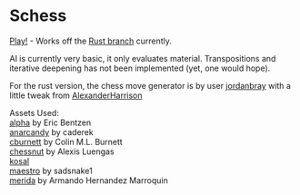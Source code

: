 # Schess

[Play!](https://andrija-s.github.io/schess/) - Works off the [Rust branch](https://github.com/andrija-s/schess/tree/rust_switch) currently.

AI is currently very basic, it only evaluates material. Transpositions and iterative deepening has not been implemented (yet, one would hope).

For the rust version, the chess move generator is by user [jordanbray](https://github.com/jordanbray/chess) with a little tweak from [AlexanderHarrison](https://github.com/jordanbray/chess/issues/63)

Assets Used: <br />
[alpha]() by Eric Bentzen <br />
[anarcandy](https://github.com/caderek) by caderek <br />
[cburnett](https://en.wikipedia.org/wiki/User:Cburnett) by Colin M.L. Burnett <br />
[chessnut](https://github.com/LexLuengas/chessnut-pieces) by Alexis Luengas<br />
[kosal](https://github.com/philatype/kosal) <br />
[maestro]() by sadsnake1 <br />
[merida]() by Armando Hernandez Marroquin <br />
